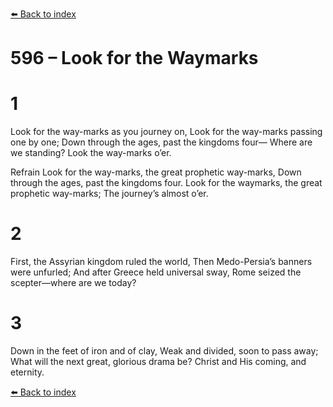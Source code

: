 [⬅️ Back to index](../README.md)

# 596 – Look for the Waymarks


# 1
Look for the way-marks as you journey on,
Look for the way-marks passing one by one;
Down through the ages, past the kingdoms four—
Where are we standing? Look the way-marks o’er.

Refrain
Look for the way-marks, the great prophetic way-marks,
Down through the ages, past the kingdoms four.
Look for the waymarks, the great prophetic way-marks;
The journey’s almost o’er.

# 2
First, the Assyrian kingdom ruled the world,
Then Medo-Persia’s banners were unfurled;
And after Greece held universal sway,
Rome seized the scepter—where are we today?

# 3
Down in the feet of iron and of clay,
Weak and divided, soon to pass away;
What will the next great, glorious drama be?
Christ and His coming, and eternity.

[⬅️ Back to index](../README.md)
